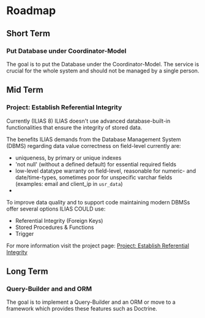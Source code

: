 # Roadmap


## Short Term

### Put Database under Coordinator-Model
The goal is to put the Database under the Coordinator-Model. The service is crucial for the whole system and should not be managed by a single person.


## Mid Term

### Project: Establish Referential Integrity
Currently (ILIAS 8) ILIAS doesn't use advanced database-built-in functionalities that ensure the integrity of stored data.

The benefits ILIAS demands from the Database Management System (DBMS) regarding data value correctness on field-level currently are:

- uniqueness, by primary or unique indexes
- 'not null' (without a defined default) for essential required fields
- low-level datatype warranty on field-level, reasonable for numeric- and date/time-types, sometimes poor for unspecific varchar fields (examples: email and client_ip in `usr_data`)
- 
To improve data quality and to support code maintaining modern DBMSs offer several options ILIAS COULD use:

- Referential Integrity (Foreign Keys)
- Stored Procedures & Functions
- Trigger

For more information visit the project page: [Project: Establish Referential Integrity](https://docu.ilias.de/goto_docu_wiki_wpage_7319_1357.html) 


## Long Term

### Query-Builder and and ORM 
The goal is to implement a Query-Builder and an ORM or move to a framework which provides these features such as Doctrine.

